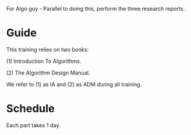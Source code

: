 For Algo guy - Parallel to doing this, perform the three research reports.

# Guide

This training relies on two books:

(1) Introduction To Algorithms.

(2) The Algorithm Design Manual.

We refer to (1) as IA and (2) as ADM during all training.

# Schedule

Each part takes 1 day.
